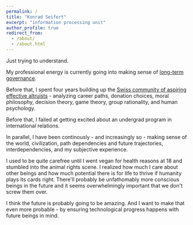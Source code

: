 ```yaml
---
permalink: /
title: "Konrad Seifert"
excerpt: "information processing unit"
author_profile: true
redirect_from: 
  - /about/
  - /about.html
---
```


Just trying to understand.

My professional energy is currently going into making sense of [long-term governance](https://simoninstitute.ch/).

Before that, I spent four years building up the [Swiss community of aspiring effective altruists](https://effectivealtruism.ch/) - analyzing career paths, donation choices, moral philosophy, decision theory, game theory, group rationality, and human psychology.

Before that, I failed at getting excited about an undergrad program in international relations.

In parallel, I have been continously - and increasingly so - making sense of the world, civilization, path dependencies and future trajectories, interdependencies, and my subjective experience.

I used to be quite carefree until I went vegan for health reasons at 18 and stumbled into the animal rights scene. I realized how much I care about other beings and how much potential there is for life to thrive if humanity plays its cards right. There'll probably be unfathomably more conscious beings in the future and it seems overwhelmingly important that we don't screw them over. 

I think the future is probably going to be amazing. And I want to make that even more probable - by ensuring technological progress happens with future beings in mind.
